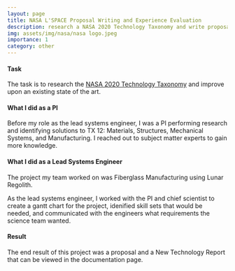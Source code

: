 ```yaml
---
layout: page
title: NASA L'SPACE Proposal Writing and Experience Evaluation
description: research a NASA 2020 Technology Taxonomy and write proposal to improve the state of the art
img: assets/img/nasa/nasa logo.jpeg
importance: 1
category: other
---
```


#### Task
The task is to research the <a href="https://www.nasa.gov/offices/oct/taxonomy/index.html">NASA 2020 Technology Taxonomy</a> and improve upon an existing state of the art.

#### What I did as a PI
Before my role as the lead systems engineer, I was a PI performing research and identifying solutions to TX 12: Materials, Structures, Mechanical Systems, and Manufacturing. I reached out to subject matter experts to gain more knowledge. 

#### What I did as a Lead Systems Engineer
The project my team worked on was Fiberglass Manufacturing using Lunar Regolith. 

As the lead systems engineer, I worked with the PI and chief scientist to create a gantt chart for the project, idenified skill sets that would be needed, and communicated with the engineers what requirements the science team wanted.

#### Result
The end result of this project was a proposal and a New Technology Report that can be viewed in the documentation page.